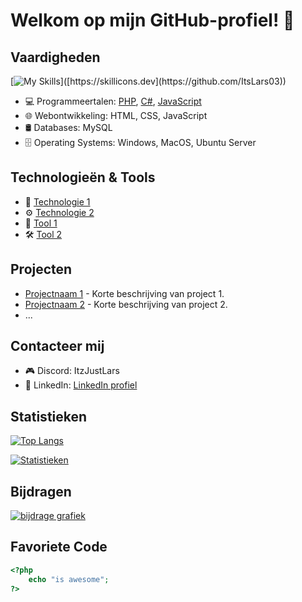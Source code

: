 

# Welkom op mijn GitHub-profiel! 👋

## Vaardigheden
[![My Skills](https://skillicons.dev/icons?i=js,html,css,php,cs,wordpress,mysql,)]([https://skillicons.dev](https://github.com/ItsLars03))

- 💻 Programmeertalen: [PHP](link_naar_taal1), [C#](link_naar_taal2), [JavaScript](link_naar_taal3)
- 🌐 Webontwikkeling: HTML, CSS, JavaScript
- 🛢️ Databases: MySQL
- 🗄️ Operating Systems: Windows, MacOS, Ubuntu Server

## Technologieën & Tools

- 🚀 [Technologie 1](link_naar_technologie1) 
- ⚙️ [Technologie 2](link_naar_technologie2)
- 🔧 [Tool 1](link_naar_tool1)
- 🛠️ [Tool 2](link_naar_tool2)

## Projecten

- [Projectnaam 1](link_naar_project1) - Korte beschrijving van project 1.
- [Projectnaam 2](link_naar_project2) - Korte beschrijving van project 2.
- ...

## Contacteer mij

- 🎮 Discord: ItzJustLars
- 🔗 LinkedIn: [LinkedIn profiel](link_naar_linkedin)

## Statistieken

[![Top Langs](https://github-readme-stats.vercel.app/api/top-langs/?username=ItsLars03&theme=radical&hide=hack,css,scss,html,arduino)](https://github.com/ItsLars03)

[![Statistieken](https://github-readme-stats.vercel.app/api?username=ItsLars03&show_icons=true&theme=radical)](https://github.com/ItsLars03)

## Bijdragen

[![bijdrage grafiek](https://github-readme-streak-stats.herokuapp.com/?user=ItsLars03&theme=radical)](https://github.com/ItsLars03)


## Favoriete Code

```php
<?php
    echo "is awesome";
?>
